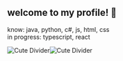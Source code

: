 ## welcome to my profile! 🌱

know: java, python, c#, js, html, css  
in progress: typescript, react  

![Cute Divider](https://media.tenor.com/6qn7evLIVqUAAAAj/cats-divider.gif)![Cute Divider](https://media.tenor.com/6qn7evLIVqUAAAAj/cats-divider.gif)
